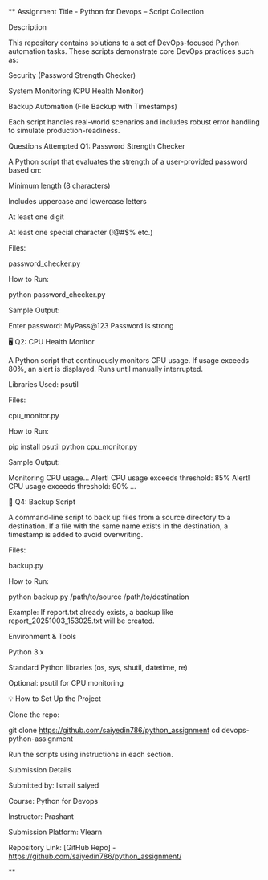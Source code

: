 **
Assignment Title - Python for Devops – Script Collection

Description

This repository contains solutions to a set of DevOps-focused Python automation tasks. These scripts demonstrate core DevOps practices such as:

Security (Password Strength Checker)

System Monitoring (CPU Health Monitor)

Backup Automation (File Backup with Timestamps)

Each script handles real-world scenarios and includes robust error handling to simulate production-readiness.

Questions Attempted
Q1: Password Strength Checker

A Python script that evaluates the strength of a user-provided password based on:

Minimum length (8 characters)

Includes uppercase and lowercase letters

At least one digit

At least one special character (!@#$% etc.)

Files:

password_checker.py

How to Run:

python password_checker.py


Sample Output:

Enter password: MyPass@123
Password is strong

🖥️ Q2: CPU Health Monitor

A Python script that continuously monitors CPU usage. If usage exceeds 80%, an alert is displayed. Runs until manually interrupted.

Libraries Used: psutil

Files:

cpu_monitor.py

How to Run:

pip install psutil
python cpu_monitor.py


Sample Output:

Monitoring CPU usage...
Alert! CPU usage exceeds threshold: 85%
Alert! CPU usage exceeds threshold: 90%
...

💾 Q4: Backup Script

A command-line script to back up files from a source directory to a destination. If a file with the same name exists in the destination, a timestamp is added to avoid overwriting.

Files:

backup.py

How to Run:

python backup.py /path/to/source /path/to/destination


Example:
If report.txt already exists, a backup like report_20251003_153025.txt will be created.

Environment & Tools

Python 3.x

Standard Python libraries (os, sys, shutil, datetime, re)

Optional: psutil for CPU monitoring

💡 How to Set Up the Project

Clone the repo:

git clone https://github.com/saiyedin786/python_assignment
cd devops-python-assignment


Run the scripts using instructions in each section.

Submission Details

Submitted by: Ismail saiyed

Course: Python for Devops

Instructor: Prashant

Submission Platform: Vlearn

Repository Link: [GitHub Repo] - https://github.com/saiyedin786/python_assignment/



**
